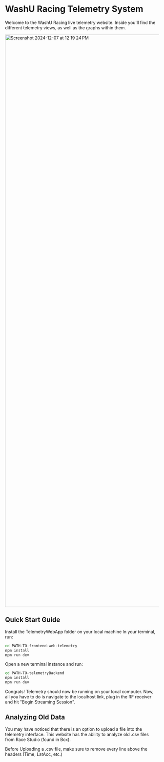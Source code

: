 # WashU Racing Telemetry System
Welcome to the WashU Racing live telemetry website. 
Inside you'll find the different telemetry views, as well as the graphs within them.

<img width="1874" alt="Screenshot 2024-12-07 at 12 19 24 PM" src="https://github.com/user-attachments/assets/aa53862d-0035-4198-9a74-da177b05f3d3" />

## Quick Start Guide
Install the TelemetryWebApp folder on your local machine
In your terminal, run:
```sh
cd PATH-TO-frontend-web-telemetry
npm install
npm run dev
```
Open a new terminal instance and run:
```sh
cd PATH-TO-telemetryBackend
npm install
npm run dev
```

Congrats! Telemetry should now be running on your local computer. Now, all you have to do is navigate to the localhost
link, plug in the RF receiver 
and hit "Begin Streaming Session".

## Analyzing Old Data
You may have noticed that there is an option to upload a file into the telemetry interface. This website
has the ability to analyze old .csv files from Race Studio (found in Box).

Before Uploading a .csv file, make sure to remove every line above the headers (Time, LatAcc, etc.)
